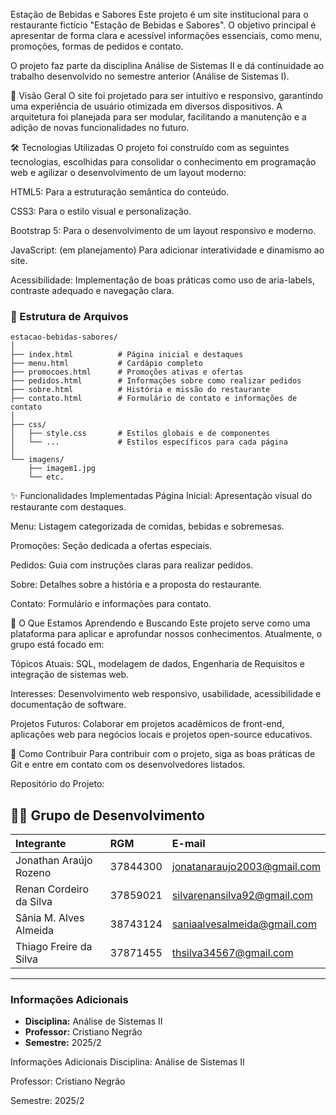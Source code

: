 Estação de Bebidas e Sabores
Este projeto é um site institucional para o restaurante fictício "Estação de Bebidas e Sabores". O objetivo principal é apresentar de forma clara e acessível informações essenciais, como menu, promoções, formas de pedidos e contato.

O projeto faz parte da disciplina Análise de Sistemas II e dá continuidade ao trabalho desenvolvido no semestre anterior (Análise de Sistemas I).

📜 Visão Geral
O site foi projetado para ser intuitivo e responsivo, garantindo uma experiência de usuário otimizada em diversos dispositivos. A arquitetura foi planejada para ser modular, facilitando a manutenção e a adição de novas funcionalidades no futuro.

🛠️ Tecnologias Utilizadas
O projeto foi construído com as seguintes tecnologias, escolhidas para consolidar o conhecimento em programação web e agilizar o desenvolvimento de um layout moderno:

HTML5: Para a estruturação semântica do conteúdo.

CSS3: Para o estilo visual e personalização.

Bootstrap 5: Para o desenvolvimento de um layout responsivo e moderno.

JavaScript: (em planejamento) Para adicionar interatividade e dinamismo ao site.

Acessibilidade: Implementação de boas práticas como uso de aria-labels, contraste adequado e navegação clara.
### 📂 Estrutura de Arquivos

```
estacao-bebidas-sabores/
│
├── index.html          # Página inicial e destaques
├── menu.html           # Cardápio completo
├── promocoes.html      # Promoções ativas e ofertas
├── pedidos.html        # Informações sobre como realizar pedidos
├── sobre.html          # História e missão do restaurante
├── contato.html        # Formulário de contato e informações de contato
│
├── css/
│   ├── style.css       # Estilos globais e de componentes
│   └── ...             # Estilos específicos para cada página
│
└── imagens/
    ├── imagem1.jpg
    └── etc.
```
✨ Funcionalidades Implementadas
Página Inicial: Apresentação visual do restaurante com destaques.

Menu: Listagem categorizada de comidas, bebidas e sobremesas.

Promoções: Seção dedicada a ofertas especiais.

Pedidos: Guia com instruções claras para realizar pedidos.

Sobre: Detalhes sobre a história e a proposta do restaurante.

Contato: Formulário e informações para contato.

🚀 O Que Estamos Aprendendo e Buscando
Este projeto serve como uma plataforma para aplicar e aprofundar nossos conhecimentos. Atualmente, o grupo está focado em:

Tópicos Atuais: SQL, modelagem de dados, Engenharia de Requisitos e integração de sistemas web.

Interesses: Desenvolvimento web responsivo, usabilidade, acessibilidade e documentação de software.

Projetos Futuros: Colaborar em projetos acadêmicos de front-end, aplicações web para negócios locais e projetos open-source educativos.

🤝 Como Contribuir
Para contribuir com o projeto, siga as boas práticas de Git e entre em contato com os desenvolvedores listados.

Repositório do Projeto: 

## 👨‍💻 Grupo de Desenvolvimento

| Integrante | RGM | E-mail |
| :--- | :--- | :--- |
| Jonathan Araújo Rozeno | 37844300 | jonatanaraujo2003@gmail.com |
| Renan Cordeiro da Silva | 37859021 | silvarenansilva92@gmail.com |
| Sânia M. Alves Almeida | 38743124 | saniaalvesalmeida@gmail.com |
| Thiago Freire da Silva | 37871455 | thsilva34567@gmail.com |

---

### Informações Adicionais

-   **Disciplina:** Análise de Sistemas II
-   **Professor:** Cristiano Negrão
-   **Semestre:** 2025/2

Informações Adicionais
Disciplina: Análise de Sistemas II

Professor: Cristiano Negrão

Semestre: 2025/2
